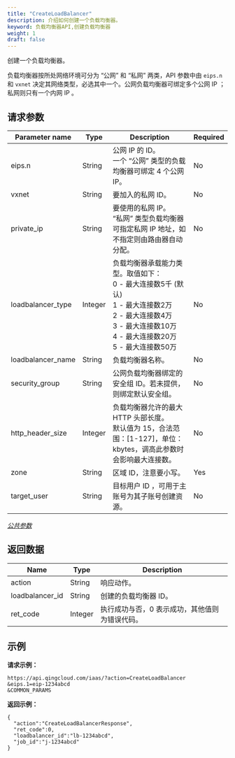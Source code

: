 ```yaml
---
title: "CreateLoadBalancer"
description: 介绍如何创建一个负载均衡器。 
keyword: 负载均衡器API,创建负载均衡器
weight: 1 
draft: false
---
```


创建一个负载均衡器。 

负载均衡器按所处网络环境可分为 “公网” 和 “私网” 两类，API 参数中由 `eips.n` 和 `vxnet` 决定其网络类型，必选其中一个。公网负载均衡器可绑定多个公网 IP ；私网则只有一个内网 IP 。

## 请求参数

| Parameter name | Type | Description | Required |
| --- | --- | --- | --- |
| eips.n | String | 公网 IP 的 ID。<br/>一个 “公网” 类型的负载均衡器可绑定 4 个公网 IP。 | No |
| vxnet | String | 要加入的私网 ID。 | No |
| private_ip | String | 要使用的私网 IP。<br/> “私网” 类型负载均衡器可指定私网 IP 地址，如不指定则由路由器自动分配。 | No |
| loadbalancer_type | Integer | 负载均衡器承载能力类型。取值如下：<br/> 0 - 最大连接数5千 (默认)<br/> 1 - 最大连接数2万<br/> 2 - 最大连接数4万<br/> 3 - 最大连接数10万<br/> 4 - 最大连接数20万<br/> 5 - 最大连接数50万 | No |
| loadbalancer_name | String | 负载均衡器名称。 | No |
| security_group | String | 公网负载均衡器绑定的安全组 ID。若未提供，则绑定默认安全组。 | No |
| http_header_size | Integer | 负载均衡器允许的最大 HTTP 头部长度。<br/>默认值为 15，合法范围：[1-127]，单位：kbytes，调高此参数时会影响最大连接数。 | No |
| zone | String | 区域 ID，注意要小写。 | Yes |
| target_user | String | 目标用户 ID ，可用于主账号为其子账号创建资源。 | No |

[_公共参数_](../../../parameters/)

## 返回数据

| Name | Type | Description |
| --- | --- | --- |
| action | String | 响应动作。 |
| loadbalancer_id | String | 创建的负载均衡器 ID。 |
| ret_code | Integer | 执行成功与否，0 表示成功，其他值则为错误代码。 |

## 示例

**请求示例：**

```
https://api.qingcloud.com/iaas/?action=CreateLoadBalancer
&eips.1=eip-1234abcd
&COMMON_PARAMS
```

**返回示例：**

```
{
  "action":"CreateLoadBalancerResponse",
  "ret_code":0,
  "loadbalancer_id":"lb-1234abcd",
  "job_id":"j-1234abcd"
}
```
